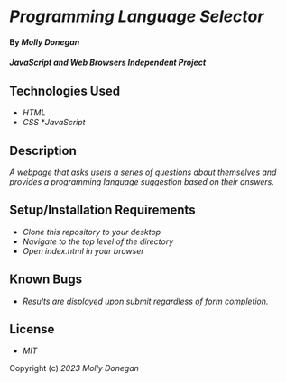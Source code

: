 # _Programming Language Selector_

#### By _**Molly Donegan**_

#### _JavaScript and Web Browsers Independent Project_

## Technologies Used

* _HTML_
* _CSS_
*_JavaScript_

## Description

_A webpage that asks users a series of questions about themselves and provides a programming language suggestion based on their answers._

## Setup/Installation Requirements

* _Clone this repository to your desktop_
* _Navigate to the top level of the directory_
* _Open index.html in your browser_

## Known Bugs

* _Results are displayed upon submit regardless of form completion._

## License

* _MIT_

Copyright (c) _2023_ _Molly Donegan_
